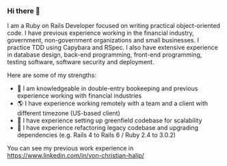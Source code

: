 ### Hi there 👋

I am a Ruby on Rails Developer focused on writing practical object-oriented code. I have previous experience working in the financial industry, government, non-government organizations and small businesses. I practice TDD using Capybara and RSpec. I also have extensive experience in database design, back-end programming, front-end programming, testing software, software security and deployment.


Here are some of my strengths:

- 👋 I am knowledgeable in double-entry bookeeping and previous experience working with financial industries
- :earth_americas: I have experience working remotely with a team and a client with different timezone (US-based client)
- 🌱 I have experience setting up greenfield codebase for scalability
- 🌱 I have experience refactoring legacy codebase and upgrading dependencies (e.g. Rails 4 to Rails 6 / Ruby 2.4 to 3.0.2)

You can see my previous work experience in https://www.linkedin.com/in/von-christian-halip/

